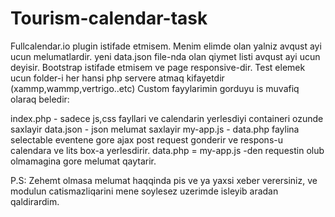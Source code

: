 # Tourism-calendar-task

Fullcalendar.io plugin istifade etmisem. Menim elimde olan yalniz avqust ayi ucun melumatlardir. yeni data.json file-nda olan qiymet listi 
avqust ayi ucun deyisir.
Bootstrap istifade etmisem ve page responsive-dir.
Test elemek ucun folder-i her hansi php servere atmaq kifayetdir (xammp,wammp,vertrigo..etc)
Custom fayylarimin gorduyu is muvafiq olaraq beledir:

index.php - sadece js,css fayllari ve calendarin yerlesdiyi containeri ozunde saxlayir
data.json - json melumat saxlayir
my-app.js - data.php faylina selectable eventene gore ajax post request gonderir ve respons-u calendara ve lits box-a yerlesdirir.
data.php  = my-app.js -den requestin olub olmamagina gore melumat qaytarir.

P.S: Zehemt olmasa melumat haqqinda pis ve ya yaxsi xeber verersiniz, ve modulun catismazliqarini mene soylesez uzerimde isleyib aradan qaldirardim.
